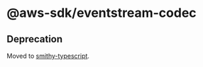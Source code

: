 # @aws-sdk/eventstream-codec

## Deprecation

Moved to [smithy-typescript](https://github.com/awslabs/smithy-typescript/tree/main/packages).